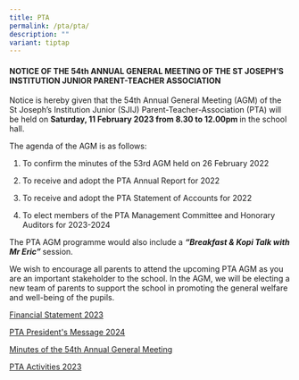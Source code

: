 ```yaml
---
title: PTA
permalink: /pta/pta/
description: ""
variant: tiptap
---
```

<h4><strong>NOTICE OF THE 54th ANNUAL GENERAL MEETING OF THE ST JOSEPH’S INSTITUTION JUNIOR PARENT-TEACHER ASSOCIATION</strong></h4>
<p>Notice is hereby given that the 54th&nbsp;Annual General Meeting (AGM)
of the St Joseph’s Institution Junior (SJIJ) Parent-Teacher-Association
(PTA) will be held on&nbsp;<strong>Saturday, 11 February 2023 from 8.30 to 12.00pm&nbsp;</strong>in
the school hall.</p>
<p>The agenda of the AGM is as follows:</p>
<ol data-tight="true" class="tight">
<li>
<p>To confirm the minutes of the 53rd AGM held on 26 February 2022</p>
</li>
<li>
<p>To receive and adopt the PTA Annual Report for 2022</p>
</li>
<li>
<p>To receive and adopt the PTA Statement of Accounts for 2022</p>
</li>
<li>
<p>To elect members of the PTA Management Committee and Honorary Auditors
for 2023-2024</p>
</li>
</ol>
<p>The PTA AGM programme would also include a&nbsp;<strong><em>“Breakfast &amp; Kopi Talk with Mr Eric”&nbsp;</em></strong>session.</p>
<p>We wish to encourage all parents to attend the upcoming PTA AGM as you
are an important stakeholder to the school. In the AGM, we will be electing
a new team of parents to support the school in promoting the general welfare
and well-being of the pupils.&nbsp;</p>
<p><a href="/files/Financial_Statement_2023.pdf" rel="noopener noreferrer nofollow" target="_blank">Financial Statement 2023</a>
</p>
<p><a href="/files/PTA_President_s_Message_2024.pdf" rel="noopener noreferrer nofollow" target="_blank">PTA President's Message 2024</a>
</p>
<p><a href="/files/Minutes_of_the_54th_Annual_General_Meeting_held_on_Saturday_11_February_2023__edited_26Feb2023_.pdf" rel="noopener noreferrer nofollow" target="_blank">Minutes of the 54th Annual General Meeting</a>
</p>
<p><a href="/files/PTA_Activities_2023.pdf" rel="noopener noreferrer nofollow" target="_blank">PTA Activities 2023</a>
</p>
<p></p>
